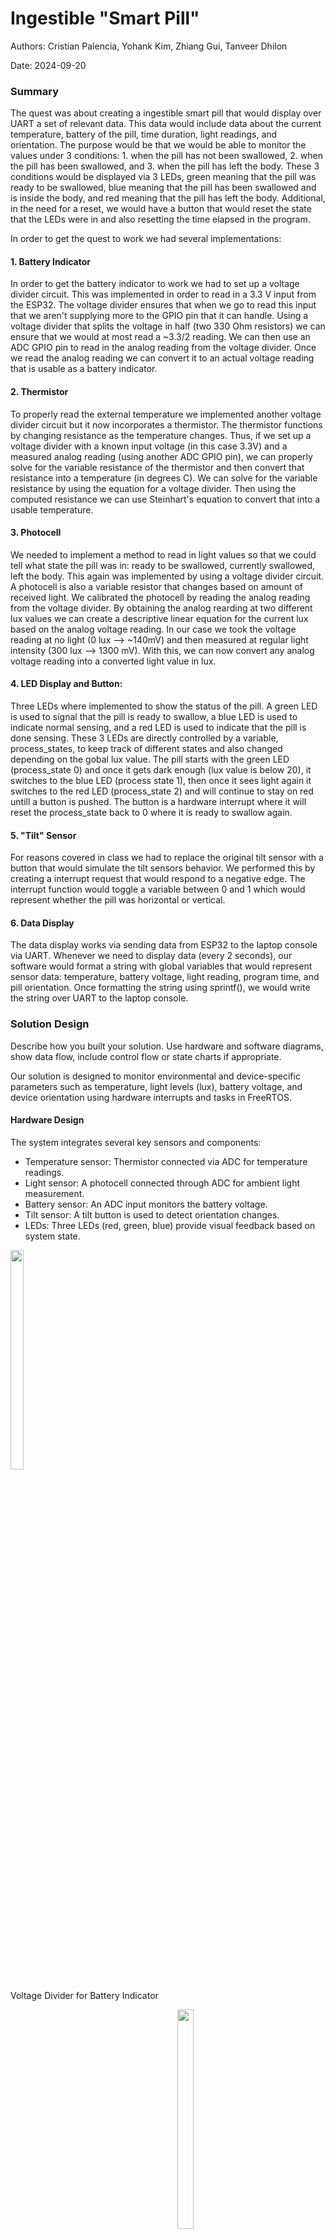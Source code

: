 # Ingestible "Smart Pill"

Authors: Cristian Palencia, Yohank Kim, Zhiang Gui, Tanveer Dhilon

Date: 2024-09-20

### Summary
The quest was about creating a ingestible smart pill that would display over UART a set of relevant data. This data would include data about the current temperature, battery of the pill, time duration, light readings, and orientation. The purpose would be that we would be able to monitor the values under 3 conditions: 1. when the pill has not been swallowed, 2. when the pill has been swallowed, and 3. when the pill has left the body. These 3 conditions would be displayed via 3 LEDs, green meaning that the pill was ready to be swallowed, blue meaning that the pill has been swallowed and is inside the body, and red meaning that the pill has left the body. Additional, in the need for a reset, we would have a button that would reset the state that the LEDs were in and also resetting the time elapsed in the program.

In order to get the quest to work we had several implementations:

#### 1. Battery Indicator
In order to get the battery indicator to work we had to set up a voltage divider circuit. This was implemented in order to read in a 3.3 V input from the ESP32. The voltage divider ensures that when we go to read this input that we aren't supplying more to the GPIO pin that it can handle. Using a voltage divider that splits the voltage in half (two 330 Ohm resistors) we can ensure that we would at most read a ~3.3/2 reading. We can then use an ADC GPIO pin to read in the analog reading from the voltage divider. Once we read the analog reading we can convert it to an actual voltage reading that is usable as a battery indicator.

#### 2. Thermistor 
To properly read the external temperature we implemented another voltage divider circuit but it now incorporates a thermistor. The thermistor functions by changing resistance as the temperature changes. Thus, if we set up a voltage divider with a known input voltage (in this case 3.3V) and a measured analog reading (using another ADC GPIO pin), we can properly solve for the variable resistance of the thermistor and then convert that resistance into a temperature (in degrees C). We can solve for the variable resistance by using the equation for a voltage divider. Then using the computed resistance we can use Steinhart's equation to convert that into a usable temperature.  

#### 3. Photocell
We needed to implement a method to read in light values so that we could tell what state the pill was in: ready to be swallowed, currently swallowed, left the body. This again was implemented by using a voltage divider circuit. A photocell is also a variable resistor that changes based on amount of received light. We calibrated the photocell by reading the analog reading from the voltage divider. By obtaining the analog rearding at two different lux values we can create a descriptive linear equation for the current lux based on the analog voltage reading. In our case we took the voltage reading at no light (0 lux --> ~140mV) and then measured at regular light intensity (300 lux --> 1300 mV). With this, we can now convert any analog voltage reading into a converted light value in lux.

#### 4. LED Display and Button:
Three LEDs where implemented to show the status of the pill. A green LED is used to signal that the pill is ready to swallow, a blue LED is used to indicate normal sensing, and a red LED is used to indicate that the pill is done sensing. These 3 LEDs are directly controlled by a variable, process_states, to keep track of different states and also changed depending on the gobal lux value. The pill starts with the green LED (process_state 0) and once it gets dark enough (lux value is below 20), it switches to the blue LED (process state 1), then once it sees light again it switches to the red LED (process_state 2) and will continue to stay on red untill a button is pushed. The button is a hardware interrupt where it will reset the process_state back to 0 where it is ready to swallow again. 

#### 5. "Tilt" Sensor
For reasons covered in class we had to replace the original tilt sensor with a button that would simulate the tilt sensors behavior. We performed this by creating a interrupt request that would respond to a negative edge. The interrupt function would toggle a variable between 0 and 1 which would represent whether the pill was horizontal or vertical. 
 
#### 6. Data Display
The data display works via sending data from ESP32 to the laptop console via UART. Whenever we need to display data (every 2 seconds), our software would format a string with global variables that would represent sensor data: temperature, battery voltage, light reading, program time, and pill orientation. Once formatting the string using sprintf(), we would write the string over UART to the laptop console.

### Solution Design
Describe how you built your solution. Use hardware and software
diagrams, show data flow, include control flow or state charts if
appropriate.

Our solution is designed to monitor environmental and device-specific parameters such as temperature, light levels (lux), battery voltage, and device orientation using hardware interrupts and tasks in FreeRTOS.

#### Hardware Design
The system integrates several key sensors and components:

- Temperature sensor: Thermistor connected via ADC for temperature readings.
- Light sensor: A photocell connected through ADC for ambient light measurement.
- Battery sensor: An ADC input monitors the battery voltage.
- Tilt sensor: A tilt button is used to detect orientation changes.
- LEDs: Three LEDs (red, green, blue) provide visual feedback based on system state.

<div style="display: inline-block; text-align: left; margin-right: 20px;">
    <img src="./images/battery_circuit.png" width="30%">
    <p>Voltage Divider for Battery Indicator</p>
</div>

<div style="display: inline-block; text-align: right;">
    <img src="./images/thermistor_photocell_circuit.png" width="30%">
    <p>Voltage Divider for Photocell and Thermistor</p>
</div>

#### Software Design
We implemented the solution using FreeRTOS, where each task focuses on a specific aspect of the system. Global variables store sensor readings and system state, which are then used by the display task to output data via UART.

#### Tasks
- report_temperature: Reads temperature values using the ADC, calculates the temperature from thermistor resistance, and updates the global Temperature variable.
- report_lux: Continuously samples the light sensor and converts voltage readings to lux values, updating the global lux variable.
- report_battery: Samples battery voltage and updates the global final_voltage.
- led_status: Based on the process_state, this task controls the LEDs, indicating the system's status (ready, sensing, or done).
- time: Increments the time_elapsed global variable to track the time since the last button press.
display_info: Every 2 seconds, this task collects updated global variables (temperature, lux, - battery, and tilt state) and outputs the information via UART.

#### Interrupts
- Button ISR: A hardware interrupt is triggered when the button is pressed, resetting the process_state and time_elapsed.
- Tilt Button ISR: Detects changes in device orientation and toggles the tilt state between vertical and horizontal, updating the tilt variable accordingly.

#### Data Flow and Output
Sensor tasks update the global variables based on their specific sensor readings. These variables are used by the display_info task to format the data into a UART output every 2 seconds, providing real-time status updates on temperature, light, battery voltage, and tilt orientation.


<p align="center">
<img src="./images/Tasks_GlobalVar_ISR.png" width="110%">
</p>
<p align="center">
Code Flow Chart: Shows the relationship between tasks, global variables, and hardware interrupts
</p>


<p align="center">
<img src="./images/State_Diagram.png" width="80%">
</p>
<p align="center">
State Diagram of LED Display
</p>


### Quest Summary
The "Smart Pill" tracks temperature, light, battery, and orientation as it moves through the body, using LEDs to show its state (ready, swallowed, or exited). It sends data every 2 seconds via UART and can be reset for reuse. Challenges included sensor calibration and interrupt-driven state management. Another challenge was keeping wires organized while building the circuit and using the tilt sensor. We used voltage dividers for safe battery and temperature readings, while the photocell was calibrated to detect light changes and adjust the pill's state. Interrupts controlled the tilt sensor and LEDs, ensuring accurate tracking of the pill’s position and status.


### Supporting Artifacts
- Link to video technical presentation: [Technical Presentation](https://drive.google.com/file/d/1WAg6dNmaZUGKDJ7yxstegLMrAWHKJhu-/view?usp=sharing)
- Link to video demo [video demo](https://drive.google.com/file/d/1Q0cmgKvMJzyynExxrp9cXvPJPhaWtwVe/view?usp=drive_link)

### Self-Assessment 

| Objective Criterion | Rating | Max Value  | 
|---------------------------------------------|:-----------:|:---------:|
| Objective One | 1 |  1     | 
| Objective Two | 1 |  1     | 
| Objective Three | 1 |  1     | 
| Objective Four | 1 |  1     | 
| Objective Five | 1 |  1     | 
| Objective Six | 1 |  1     | 
| Objective Seven | 1 |  1     | 



### AI and Open Source Code Assertions

- We have documented in our code readme.md and in our code any software that we have adopted from elsewhere
- We used AI for coding and this is documented in our code as indicated by comments "AI generated" 


